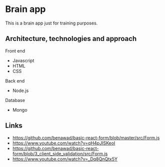 # Brain app

This is a brain app just for training purposes.

## Architecture, technologies and approach

Front end
- Javascript
- HTML
- CSS

Back end
- Node.js

Database
- Mongo

## Links
- https://github.com/benawad/basic-react-form/blob/master/src/Form.js
- https://www.youtube.com/watch?v=qH4pJISKeoI
- https://github.com/benawad/basic-react-form/blob/3_client_side_validation/src/Form.js
- https://www.youtube.com/watch?v=_Dq8QnQtx5Y
